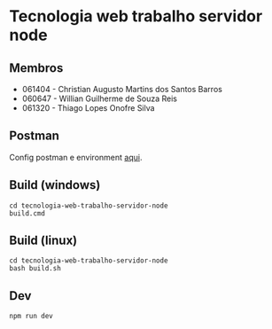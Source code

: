 # Tecnologia web trabalho servidor node

## Membros
- 061404 - Christian Augusto Martins dos Santos Barros
- 060647 - Willian Guilherme de Souza Reis
- 061320 - Thiago Lopes Onofre Silva

## Postman
Config postman e environment [aqui](postman).

## Build (windows)
```
cd tecnologia-web-trabalho-servidor-node
build.cmd
```

## Build (linux)
```
cd tecnologia-web-trabalho-servidor-node
bash build.sh
```

## Dev
```
npm run dev
```
